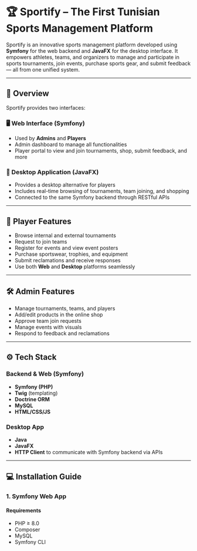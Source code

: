 # 🏆 Sportify – The First Tunisian Sports Management Platform

Sportify is an innovative sports management platform developed using **Symfony** for the web backend and **JavaFX** for the desktop interface. It empowers athletes, teams, and organizers to manage and participate in sports tournaments, join events, purchase sports gear, and submit feedback — all from one unified system.

---

## 📌 Overview

Sportify provides two interfaces:

### 🖥️ Web Interface (Symfony)
- Used by **Admins** and **Players**
- Admin dashboard to manage all functionalities
- Player portal to view and join tournaments, shop, submit feedback, and more

### 🧩 Desktop Application (JavaFX)
- Provides a desktop alternative for players
- Includes real-time browsing of tournaments, team joining, and shopping
- Connected to the same Symfony backend through RESTful APIs

---

## 👤 Player Features

- Browse internal and external tournaments
- Request to join teams
- Register for events and view event posters
- Purchase sportswear, trophies, and equipment
- Submit reclamations and receive responses
- Use both **Web** and **Desktop** platforms seamlessly

---

## 🛠️ Admin Features

- Manage tournaments, teams, and players
- Add/edit products in the online shop
- Approve team join requests
- Manage events with visuals
- Respond to feedback and reclamations

---

## ⚙️ Tech Stack

### Backend & Web (Symfony)
- **Symfony (PHP)**
- **Twig** (templating)
- **Doctrine ORM**
- **MySQL**
- **HTML/CSS/JS**

### Desktop App
- **Java**
- **JavaFX**
- **HTTP Client** to communicate with Symfony backend via APIs

---

## 💻 Installation Guide

### 1. Symfony Web App

#### Requirements
- PHP ≥ 8.0
- Composer
- MySQL
- Symfony CLI
